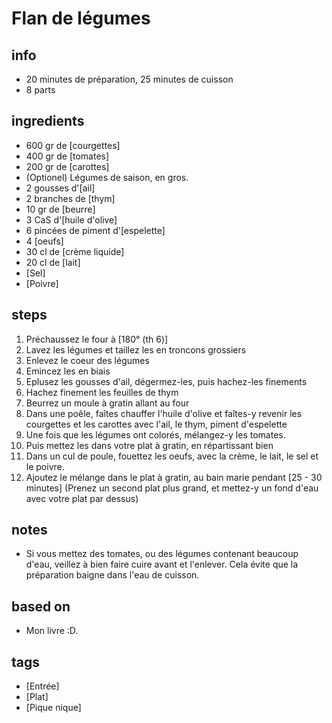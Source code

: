 # Flan de légumes

## info  
* 20 minutes de préparation, 25 minutes de cuisson
* 8 parts

## ingredients
* 600 gr de [courgettes] 
* 400 gr de [tomates]
* 200 gr de [carottes]
* (Optionel) Légumes de saison, en gros. 
* 2 gousses d'[ail]
* 2 branches de [thym]
* 10 gr de [beurre]
* 3 CaS d'[huile d'olive]
* 6 pincées de piment d'[espelette]
* 4 [oeufs]
* 30 cl de [crème liquide]
* 20 cl de [lait]
* [Sel]
* [Poivre]

## steps  
1. Préchaussez le four à [180° (th 6)]
2. Lavez les légumes et taillez les en troncons grossiers
3. Enlevez le coeur des légumes 
4. Emincez les en biais
5. Eplusez les gousses d'ail, dégermez-les, puis hachez-les finements
6. Hachez finement les feuilles de thym
7. Beurrez un moule à gratin allant au four
8. Dans une poêle, faîtes chauffer l'huile d'olive et faîtes-y revenir les courgettes et les carottes avec l'ail, le thym, piment d'espelette
9. Une fois que les légumes ont colorés, mélangez-y les tomates.
10. Puis mettez les dans votre plat à gratin, en répartissant bien
10. Dans un cul de poule, fouettez les oeufs, avec la crème, le lait, le sel et le poivre.
12. Ajoutez le mélange dans le plat à gratin, au bain marie pendant [25 - 30 minutes] (Prenez un second plat plus grand, et mettez-y un fond d'eau avec votre plat par dessus)

## notes  
* Si vous mettez des tomates, ou des légumes contenant beaucoup d'eau, veillez à bien faire cuire avant et l'enlever. Cela évite que la préparation baigne dans l'eau de cuisson.

## based on  
* Mon livre :D.

## tags
* [Entrée]
* [Plat]
* [Pique nique]